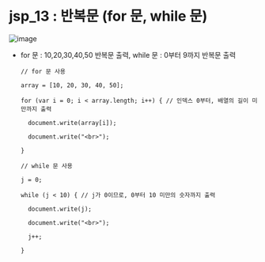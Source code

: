 # jsp_13 : 반복문 (for 문, while 문)

![image](https://user-images.githubusercontent.com/37132897/158113610-e9f911a9-8e42-4d75-a963-7b65c066c483.png)
- for 문 : 10,20,30,40,50 반복문 출력, while 문 : 0부터 9까지 반복문 출력

      // for 문 사용
      
      array = [10, 20, 30, 40, 50];
      
      for (var i = 0; i < array.length; i++) { // 인덱스 0부터, 배열의 길이 미만까지 출력
      
        document.write(array[i]);
        
        document.write("<br>");
        
      }
      
      // while 문 사용
      
      j = 0;
      
      while (j < 10) { // j가 0이므로, 0부터 10 미만의 숫자까지 출력
     
        document.write(j);
        
        document.write("<br>");
        
        j++;
        
      }
